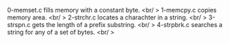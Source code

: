 0-memset.c fills memory with a constant byte. <br/ >
1-memcpy.c copies memory area. <br/ >
2-strchr.c locates a charachter in a string. <br/ >
3-strspn.c gets the length of a prefix substring. <br/ >
4-strpbrk.c searches a string for any of a set of bytes. <br/ >
